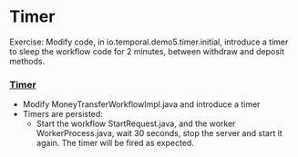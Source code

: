 # Timer


Exercise: Modify code, in io.temporal.demo5.timer.initial, introduce a timer to sleep the workflow code for 2 minutes, 
between withdraw and deposit methods.


### [Timer](https://docs.temporal.io/application-development/features?lang=java#timers)

- Modify MoneyTransferWorkflowImpl.java and introduce a timer
- Timers are persisted: 
  - Start the workflow StartRequest.java, and the worker WorkerProcess.java, wait 30 seconds, 
  stop the server and start it again. The timer will be fired as expected.

